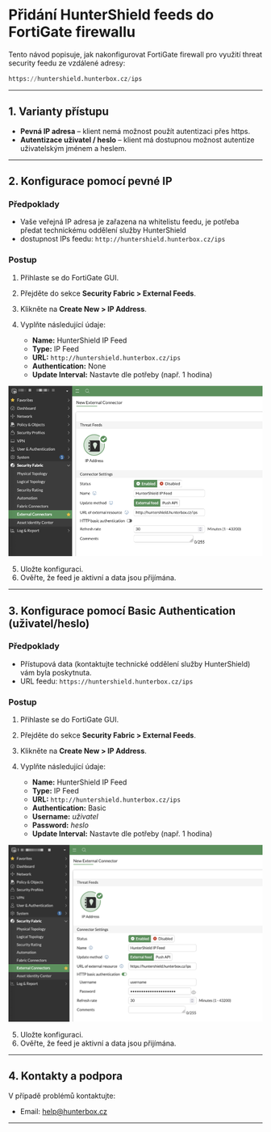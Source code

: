 # Přidání HunterShield feeds do FortiGate firewallu

Tento návod popisuje, jak nakonfigurovat FortiGate firewall pro využití threat security feedu ze vzdálené adresy:

```python
https://huntershield.hunterbox.cz/ips
```

---

## 1. Varianty přístupu

- **Pevná IP adresa** – klient nemá možnost použít autentizaci přes https.
- **Autentizace uživatel / heslo** – klient má dostupnou možnost autentize uživatelským jménem a heslem.

---

## 2. Konfigurace pomocí pevné IP

### Předpoklady

- Vaše veřejná IP adresa je zařazena na whitelistu feedu, je potřeba předat technickému oddělení služby HunterShield
- dostupnost IPs feedu: `http://huntershield.hunterbox.cz/ips`

### Postup

1. Přihlaste se do FortiGate GUI.
2. Přejděte do sekce **Security Fabric > External Feeds**.
3. Klikněte na **Create New > IP Address**.
4. Vyplňte následující údaje:

   - **Name:** HunterShield IP Feed
   - **Type:** IP Feed
   - **URL:** `http://huntershield.hunterbox.cz/ips`
   - **Authentication:** None
   - **Update Interval:** Nastavte dle potřeby (např. 1 hodina)

![Result_Link](https://github.com/domis-corp/huntershield/blob/main/fortinet/images/HunterShiled-IPs-http.png)

5. Uložte konfiguraci.
6. Ověřte, že feed je aktivní a data jsou přijímána.

---

## 3. Konfigurace pomocí Basic Authentication (uživatel/heslo)

### Předpoklady

- Přístupová data (kontaktujte technické oddělení služby HunterShield) vám byla poskytnuta.
- URL feedu: `https://huntershield.hunterbox.cz/ips`

### Postup

1. Přihlaste se do FortiGate GUI.
2. Přejděte do sekce **Security Fabric > External Feeds**.
3. Klikněte na **Create New > IP Address**.
4. Vyplňte následující údaje:

   - **Name:** HunterShield IP Feed
   - **Type:** IP Feed
   - **URL:** `http://huntershield.hunterbox.cz/ips`
   - **Authentication:** Basic
   - **Username:** *uživatel*
   - **Password:** *heslo*
   - **Update Interval:** Nastavte dle potřeby (např. 1 hodina)

![Result_Link](https://github.com/domis-corp/huntershield/blob/main/fortinet/images/HunterShiled-IPs-https.png)

5. Uložte konfiguraci.
6. Ověřte, že feed je aktivní a data jsou přijímána.

---

## 4. Kontakty a podpora

V případě problémů kontaktujte:

- Email: help@hunterbox.cz

---

